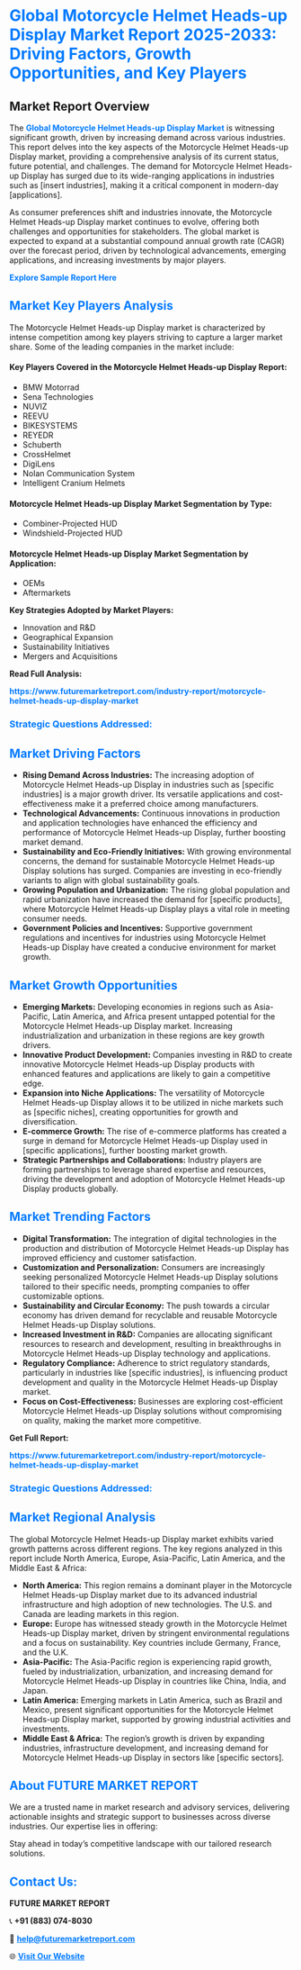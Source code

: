 <h1 style="color: #007BFF;">Global Motorcycle Helmet Heads-up Display Market Report 2025-2033: Driving Factors, Growth Opportunities, and Key Players</h1>

<section id="overview">
<h2>Market Report Overview</h2>
<p>The <a href="https://www.futuremarketreport.com/industry-report/motorcycle-helmet-heads-up-display-market" style="color: #007BFF; text-decoration: none;"><strong>Global Motorcycle Helmet Heads-up Display Market</strong></a> is witnessing significant growth, driven by increasing demand across various industries. This report delves into the key aspects of the Motorcycle Helmet Heads-up Display market, providing a comprehensive analysis of its current status, future potential, and challenges. The demand for Motorcycle Helmet Heads-up Display has surged due to its wide-ranging applications in industries such as [insert industries], making it a critical component in modern-day [applications].</p>
<p>As consumer preferences shift and industries innovate, the Motorcycle Helmet Heads-up Display market continues to evolve, offering both challenges and opportunities for stakeholders. The global market is expected to expand at a substantial compound annual growth rate (CAGR) over the forecast period, driven by technological advancements, emerging applications, and increasing investments by major players.</p>
</section>

<section id="overview">
<p><a href="https://www.futuremarketreport.com/request-sample/reportId=87565" style="color: #007BFF; text-decoration: none;"><strong>Explore Sample Report Here</strong></a></p>
</section>

<section id="key-players">
<h2 style="color: #007BFF;">Market Key Players Analysis</h2>
<p>The Motorcycle Helmet Heads-up Display market is characterized by intense competition among key players striving to capture a larger market share. Some of the leading companies in the market include:</p>
<h4>Key Players Covered in the Motorcycle Helmet Heads-up Display Report:</h4>
<ul><li>BMW Motorrad</li><li>Sena Technologies</li><li>NUVIZ</li><li>REEVU</li><li>BIKESYSTEMS</li><li>REYEDR</li><li>Schuberth</li><li>CrossHelmet</li><li>DigiLens</li><li>Nolan Communication System</li><li>Intelligent Cranium Helmets</li></ul>
<h4>Motorcycle Helmet Heads-up Display Market Segmentation by Type:</h4>
<ul><li>Combiner-Projected HUD</li><li>Windshield-Projected HUD</li></ul>

<h4>Motorcycle Helmet Heads-up Display Market Segmentation by Application:</h4>
<ul><li>OEMs</li><li>Aftermarkets</li></ul>
<p><strong>Key Strategies Adopted by Market Players:</strong></p>
<ul>
<li>Innovation and R&D</li>
<li>Geographical Expansion</li>
<li>Sustainability Initiatives</li>
<li>Mergers and Acquisitions</li>
</ul>
</section>

<section>
<p><strong>Read Full Analysis: </strong></p><a href="https://www.futuremarketreport.com/industry-report/motorcycle-helmet-heads-up-display-market" style="color: #007BFF; text-decoration: none;"><strong>https://www.futuremarketreport.com/industry-report/motorcycle-helmet-heads-up-display-market</strong></a>
<h3 style="color: #007BFF;">Strategic Questions Addressed:</h3>
</section>

<section id="driving-factors">
<h2 style="color: #007BFF;">Market Driving Factors</h2>
<ul>
<li><strong>Rising Demand Across Industries:</strong> The increasing adoption of Motorcycle Helmet Heads-up Display in industries such as [specific industries] is a major growth driver. Its versatile applications and cost-effectiveness make it a preferred choice among manufacturers.</li>
<li><strong>Technological Advancements:</strong> Continuous innovations in production and application technologies have enhanced the efficiency and performance of Motorcycle Helmet Heads-up Display, further boosting market demand.</li>
<li><strong>Sustainability and Eco-Friendly Initiatives:</strong> With growing environmental concerns, the demand for sustainable Motorcycle Helmet Heads-up Display solutions has surged. Companies are investing in eco-friendly variants to align with global sustainability goals.</li>
<li><strong>Growing Population and Urbanization:</strong> The rising global population and rapid urbanization have increased the demand for [specific products], where Motorcycle Helmet Heads-up Display plays a vital role in meeting consumer needs.</li>
<li><strong>Government Policies and Incentives:</strong> Supportive government regulations and incentives for industries using Motorcycle Helmet Heads-up Display have created a conducive environment for market growth.</li>
</ul>
</section>

<section id="growth-opportunities">
<h2 style="color: #007BFF;">Market Growth Opportunities</h2>
<ul>
<li><strong>Emerging Markets:</strong> Developing economies in regions such as Asia-Pacific, Latin America, and Africa present untapped potential for the Motorcycle Helmet Heads-up Display market. Increasing industrialization and urbanization in these regions are key growth drivers.</li>
<li><strong>Innovative Product Development:</strong> Companies investing in R&D to create innovative Motorcycle Helmet Heads-up Display products with enhanced features and applications are likely to gain a competitive edge.</li>
<li><strong>Expansion into Niche Applications:</strong> The versatility of Motorcycle Helmet Heads-up Display allows it to be utilized in niche markets such as [specific niches], creating opportunities for growth and diversification.</li>
<li><strong>E-commerce Growth:</strong> The rise of e-commerce platforms has created a surge in demand for Motorcycle Helmet Heads-up Display used in [specific applications], further boosting market growth.</li>
<li><strong>Strategic Partnerships and Collaborations:</strong> Industry players are forming partnerships to leverage shared expertise and resources, driving the development and adoption of Motorcycle Helmet Heads-up Display products globally.</li>
</ul>
</section>

<section id="trending-factors">
<h2 style="color: #007BFF;">Market Trending Factors</h2>
<ul>
<li><strong>Digital Transformation:</strong> The integration of digital technologies in the production and distribution of Motorcycle Helmet Heads-up Display has improved efficiency and customer satisfaction.</li>
<li><strong>Customization and Personalization:</strong> Consumers are increasingly seeking personalized Motorcycle Helmet Heads-up Display solutions tailored to their specific needs, prompting companies to offer customizable options.</li>
<li><strong>Sustainability and Circular Economy:</strong> The push towards a circular economy has driven demand for recyclable and reusable Motorcycle Helmet Heads-up Display solutions.</li>
<li><strong>Increased Investment in R&D:</strong> Companies are allocating significant resources to research and development, resulting in breakthroughs in Motorcycle Helmet Heads-up Display technology and applications.</li>
<li><strong>Regulatory Compliance:</strong> Adherence to strict regulatory standards, particularly in industries like [specific industries], is influencing product development and quality in the Motorcycle Helmet Heads-up Display market.</li>
<li><strong>Focus on Cost-Effectiveness:</strong> Businesses are exploring cost-efficient Motorcycle Helmet Heads-up Display solutions without compromising on quality, making the market more competitive.</li>
</ul>
</section>

<section>
<p><strong>Get Full Report: </strong></p><a href="https://www.futuremarketreport.com/industry-report/motorcycle-helmet-heads-up-display-market" style="color: #007BFF; text-decoration: none;"><strong>https://www.futuremarketreport.com/industry-report/motorcycle-helmet-heads-up-display-market</strong></a>
<h3 style="color: #007BFF;">Strategic Questions Addressed:</h3>
</section>


<section id="regional-analysis">
<h2 style="color: #007BFF;">Market Regional Analysis</h2>
<p>The global Motorcycle Helmet Heads-up Display market exhibits varied growth patterns across different regions. The key regions analyzed in this report include North America, Europe, Asia-Pacific, Latin America, and the Middle East & Africa:</p>
<ul>
<li><strong>North America:</strong> This region remains a dominant player in the Motorcycle Helmet Heads-up Display market due to its advanced industrial infrastructure and high adoption of new technologies. The U.S. and Canada are leading markets in this region.</li>
<li><strong>Europe:</strong> Europe has witnessed steady growth in the Motorcycle Helmet Heads-up Display market, driven by stringent environmental regulations and a focus on sustainability. Key countries include Germany, France, and the U.K.</li>
<li><strong>Asia-Pacific:</strong> The Asia-Pacific region is experiencing rapid growth, fueled by industrialization, urbanization, and increasing demand for Motorcycle Helmet Heads-up Display in countries like China, India, and Japan.</li>
<li><strong>Latin America:</strong> Emerging markets in Latin America, such as Brazil and Mexico, present significant opportunities for the Motorcycle Helmet Heads-up Display market, supported by growing industrial activities and investments.</li>
<li><strong>Middle East & Africa:</strong> The region’s growth is driven by expanding industries, infrastructure development, and increasing demand for Motorcycle Helmet Heads-up Display in sectors like [specific sectors].</li>
</ul>
</section>

<footer>
<h2 style="color: #007BFF;">About FUTURE MARKET REPORT</h2>
<p>We are a trusted name in market research and advisory services, delivering actionable insights and strategic support to businesses across diverse industries. Our expertise lies in offering:</p>

<p>Stay ahead in today’s competitive landscape with our tailored research solutions.</p>

<h2 style="color: #007BFF;">Contact Us:</h2>
<p><strong>FUTURE MARKET REPORT</strong></p>
<p>📞 <strong>+91 (883) 074-8030</strong></p>
<p>📧 <strong><a href="mailto:help@futuremarketreport.com" style="color: #007BFF;">help@futuremarketreport.com</a></strong></p>
<p>🌐 <strong><a href="https://www.futuremarketreport.com/" style="color: #007BFF;">Visit Our Website</a></strong></p>
</footer>